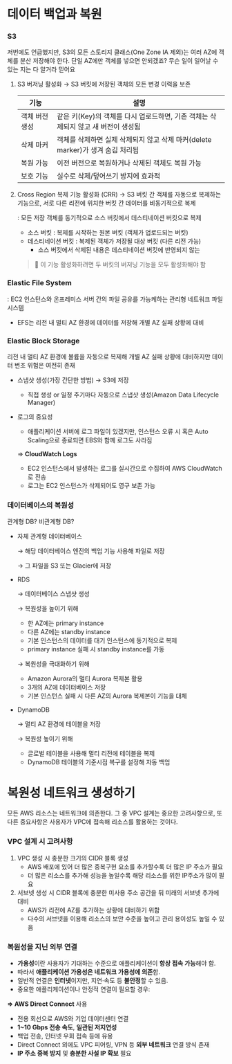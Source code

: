 # 데이터 백업과 복원

### S3

저번에도 언급했지만, S3의 모든 스토리지 클래스(One Zone IA 제외)는 여러 AZ에 객체를 분산 저장해야 한다. 단일 AZ에만 객체를 넣으면 안되겠죠? 무슨 일이 일어날 수 있는 지는 다 알거라 믿어요

1. S3 버저닝 활성화 → S3 버킷에 저장된 객체의 모든 변경 이력을 보존

    | **기능** | **설명** |
    | --- | --- |
    | 객체 버전 생성 | 같은 키(Key)의 객체를 다시 업로드하면, 기존 객체는 삭제되지 않고 새 버전이 생성됨 |
    | 삭제 마커 | 객체를 삭제하면 실제 삭제되지 않고 삭제 마커(delete marker)가 생겨 숨김 처리됨 |
    | 복원 가능 | 이전 버전으로 복원하거나 삭제된 객체도 복원 가능 |
    | 보호 기능 | 실수로 삭제/덮어쓰기 방지에 효과적 |
    
2. Cross Region 복제 기능 활성화 (CRR) → S3 버킷 간 객체를 자동으로 복제하는 기능으로, 서로 다른 리전에 위치한 버킷 간 데이터를 비동기적으로 복제
    
    : 모든 저장 객체를 동기적으로 소스 버킷에서 데스티네이션 버킷으로 복제
    
    - 소스 버킷 : 복제를 시작하는 원본 버킷 (객체가 업로드되는 버킷)
    - 데스티네이션 버킷 : 복제된 객체가 저장될 대상 버킷 (다른 리전 가능)
        - 소스 버킷에서 삭제된 내용은 데스티네이션 버킷에 반영되지 않는
    
    > 📌 이 기능 활성화하려면 두 버킷의 버저닝 기능을 모두 활성화해야 함
    

### Elastic File System

: EC2 인스턴스와 온프레미스 서버 간의 파일 공유를 가능케하는 관리형 네트워크 파일 시스템

- EFS는 리전 내 멀티 AZ 환경에 데이터를 저장해 개별 AZ 실패 상황에 대비

### Elastic Block Storage

리전 내 멀티 AZ 환경에 볼륨을 자동으로 복제해 개별 AZ 실패 상황에 대비하지만 데이터 변조 위험은 여전히 존재

- 스냅샷 생성(가장 간단한 방법) → S3에 저장
    - 직접 생성 or 일정 주기마다 자동으로 스냅샷 생성(Amazon Data Lifecycle Manager)
- 로그의 중요성
    - 애플리케이션 서버에 로그 파일이 있겠지만, 인스턴스 오류 시 혹은 Auto Scaling으로 종료되면 EBS와 함께 로그도 사라짐
    
    ⇒ **CloudWatch Logs**
    
    - EC2 인스턴스에서 발생하는 로그를 실시간으로 수집하여 AWS CloudWatch로 전송
    - 로그는 EC2 인스턴스가 삭제되어도 영구 보존 가능

### 데이터베이스의 복원성

관계형 DB? 비관계형 DB?

- 자체 관계형 데이터베이스
    
    → 해당 데이터베이스 엔진의 백업 기능 사용해 파일로 저장
    
    → 그 파일을 S3 또는 Glacier에 저장
    
- RDS
    
    → 데이터베이스 스냅샷 생성
    
    → 복원성을 높이기 위해
    
    - 한 AZ에는 primary instance
    - 다른 AZ에는 standby instance
    - 기본 인스턴스의 데이터를 대기 인스턴스에 동기적으로 복제
    - primary instance 실패 시 standby instance를 가동
    
    → 복원성을 극대화하기 위해
    
    - Amazon Aurora의 멀티 Aurora 복제본 활용
    - 3개의 AZ에 데이터베이스 저장
    - 기본 인스턴스 실패 시 다른 AZ의 Aurora 복제본이 기능을 대체
- DynamoDB
    
    → 멀티 AZ 환경에 테이블을 저장
    
    → 복원성 높이기 위해
    
    - 글로벌 테이블을 사용해 멀티 리전에 테이블을 복제
    - DynamoDB 테이블의 기준시점 복구를 설정해 자동 백업

# 복원성 네트워크 생성하기

모든 AWS 리소스는 네트워크에 의존한다. 그 중 VPC 설계는 중요한 고려사항으로, 또 다른 중요사항은 사용자가 VPC에 접속해 리소스를 활용하는 것이다.

### VPC 설계 시 고려사항

1. VPC 생성 시 충분한 크기의 CIDR 블록 생성
    - AWS 배포에 있어 더 많은 중복구현 요소를 추가할수록 더 많은 IP 주소가 필요
    - 더 많은 리소스를 추가해 성능을 높일수록 해당 리소스를 위한 IP주소가 많이 필요
2. 서브넷 생성 시 CIDR 블록에 충분한 미사용 주소 공간을 둬 미래의 서브넷 추가에 대비
    - AWS가 리전에 AZ를 추가하는 상황에 대비하기 위함
    - 다수의 서브넷을 이용해 리소스의 보안 수준을 높이고 관리 용이성도 높일 수 있음

### 복원성을 지닌 외부 연결

- **가용성**이란 사용자가 기대하는 수준으로 애플리케이션이 **항상 접속 가능**해야 함.
- 따라서 **애플리케이션 가용성은 네트워크 가용성에 의존**함.
- 일반적 연결은 **인터넷**이지만, 지연·속도 등 **불안정**할 수 있음.
- 중요한 애플리케이션이나 안정적 연결이 필요할 경우:

**⇒ AWS Direct Connect** 사용

- 전용 회선으로 AWS와 기업 데이터센터 연결
- **1~10 Gbps 전송 속도**, **일관된 저지연성**
- 백업 전송, 인터넷 우회 접속 등에 유용
- Direct Connect 외에도 VPC 피어링, VPN 등 **외부 네트워크** 연결 방식 존재
- **IP 주소 중복 방지** 및 **충분한 사설 IP 확보** 필요
